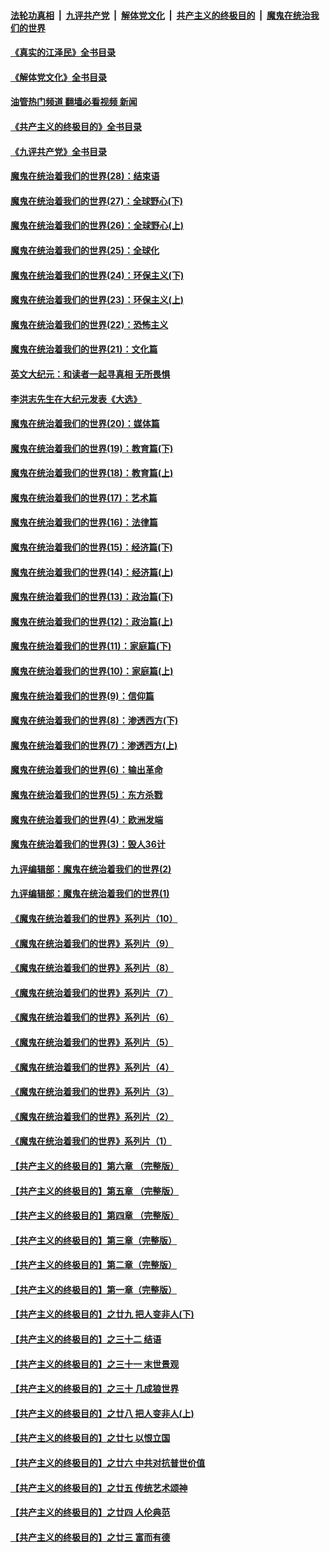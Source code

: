 ####  [法轮功真相](../../../../basic/blob/master/README.md?t=08010901) &nbsp;|&nbsp; [九评共产党](../../../../9ping.md/blob/master/README.md?t=08010901) &nbsp;|&nbsp; [解体党文化](../../../../jtdwh.md/blob/master/README.md?t=08010901)  &nbsp;|&nbsp; [共产主义的终极目的](../../../../gczydzjmd.md/blob/master/README.md?t=08010901) &nbsp;|&nbsp; [魔鬼在统治我们的世界](../../../../mgztzwmdsj.md/blob/master/README.md?t=08010901) 

#### [《真实的江泽民》全书目录](../pages/nsc422/n13721399.md?t=08010901) 

#### [《解体党文化》全书目录](../pages/nsc422/n13721157.md?t=08010901) 

#### [油管热门频道 翻墙必看视频 新闻](http://45.76.130.85:81/youtube.html?08010901)

#### [《共产主义的终极目的》全书目录](../pages/nsc422/n13721048.md?t=08010901) 

#### [《九评共产党》全书目录](../pages/nsc422/n13708085.md?t=08010901) 

#### [魔鬼在统治着我们的世界(28)：结束语](../pages/nsc422/n10936246.md?t=08010901) 

#### [魔鬼在统治着我们的世界(27)：全球野心(下)](../pages/nsc422/n10928319.md?t=08010901) 

#### [魔鬼在统治着我们的世界(26)：全球野心(上)](../pages/nsc422/n10900318.md?t=08010901) 

#### [魔鬼在统治着我们的世界(25)：全球化](../pages/nsc422/n10788205.md?t=08010901) 

#### [魔鬼在统治着我们的世界(24)：环保主义(下)](../pages/nsc422/n10695307.md?t=08010901) 

#### [魔鬼在统治着我们的世界(23)：环保主义(上)](../pages/nsc422/n10688613.md?t=08010901) 

#### [魔鬼在统治着我们的世界(22)：恐怖主义](../pages/nsc422/n10614727.md?t=08010901) 

#### [魔鬼在统治着我们的世界(21)：文化篇](../pages/nsc422/n10597706.md?t=08010901) 

#### [英文大纪元：和读者一起寻真相 无所畏惧](../pages/nsc422/n12542027.md?t=08010901) 

#### [李洪志先生在大纪元发表《大选》](../pages/nsc422/n12534746.md?t=08010901) 

#### [魔鬼在统治着我们的世界(20)：媒体篇](../pages/nsc422/n10586579.md?t=08010901) 

#### [魔鬼在统治着我们的世界(19)：教育篇(下)](../pages/nsc422/n10564808.md?t=08010901) 

#### [魔鬼在统治着我们的世界(18)：教育篇(上)](../pages/nsc422/n10526970.md?t=08010901) 

#### [魔鬼在统治着我们的世界(17)：艺术篇](../pages/nsc422/n10499093.md?t=08010901) 

#### [魔鬼在统治着我们的世界(16)：法律篇](../pages/nsc422/n10485969.md?t=08010901) 

#### [魔鬼在统治着我们的世界(15)：经济篇(下)](../pages/nsc422/n10469975.md?t=08010901) 

#### [魔鬼在统治着我们的世界(14)：经济篇(上)](../pages/nsc422/n10457370.md?t=08010901) 

#### [魔鬼在统治着我们的世界(13)：政治篇(下)](../pages/nsc422/n10448270.md?t=08010901) 

#### [魔鬼在统治着我们的世界(12)：政治篇(上)](../pages/nsc422/n10444576.md?t=08010901) 

#### [魔鬼在统治着我们的世界(11)：家庭篇(下)](../pages/nsc422/n10440961.md?t=08010901) 

#### [魔鬼在统治着我们的世界(10)：家庭篇(上)](../pages/nsc422/n10435448.md?t=08010901) 

#### [魔鬼在统治着我们的世界(9)：信仰篇](../pages/nsc422/n10432159.md?t=08010901) 

#### [魔鬼在统治着我们的世界(8)：渗透西方(下)](../pages/nsc422/n10429603.md?t=08010901) 

#### [魔鬼在统治着我们的世界(7)：渗透西方(上)](../pages/nsc422/n10426013.md?t=08010901) 

#### [魔鬼在统治着我们的世界(6)：输出革命](../pages/nsc422/n10421536.md?t=08010901) 

#### [魔鬼在统治着我们的世界(5)：东方杀戮](../pages/nsc422/n10417707.md?t=08010901) 

#### [魔鬼在统治着我们的世界(4)：欧洲发端](../pages/nsc422/n10414890.md?t=08010901) 

#### [魔鬼在统治着我们的世界(3)：毁人36计](../pages/nsc422/n10411583.md?t=08010901) 

#### [九评编辑部：魔鬼在统治着我们的世界(2)](../pages/nsc422/n10410036.md?t=08010901) 

#### [九评编辑部：魔鬼在统治着我们的世界(1)](../pages/nsc422/n10406825.md?t=08010901) 

#### [《魔鬼在统治着我们的世界》系列片（10）](../pages/nsc422/n12292670.md?t=08010901) 

#### [《魔鬼在统治着我们的世界》系列片（9）](../pages/nsc422/n12290859.md?t=08010901) 

#### [《魔鬼在统治着我们的世界》系列片（8）](../pages/nsc422/n12287445.md?t=08010901) 

#### [《魔鬼在统治着我们的世界》系列片（7）](../pages/nsc422/n12283425.md?t=08010901) 

#### [《魔鬼在统治着我们的世界》系列片（6）](../pages/nsc422/n12282314.md?t=08010901) 

#### [《魔鬼在统治着我们的世界》系列片（5）](../pages/nsc422/n12281419.md?t=08010901) 

#### [《魔鬼在统治着我们的世界》系列片（4）](../pages/nsc422/n12274024.md?t=08010901) 

#### [《魔鬼在统治着我们的世界》系列片（3）](../pages/nsc422/n12271322.md?t=08010901) 

#### [《魔鬼在统治着我们的世界》系列片（2）](../pages/nsc422/n12269049.md?t=08010901) 

#### [《魔鬼在统治着我们的世界》系列片（1）](../pages/nsc422/n12267575.md?t=08010901) 

#### [【共产主义的终极目的】第六章 （完整版）](../pages/nsc422/n11428913.md?t=08010901) 

#### [【共产主义的终极目的】第五章 （完整版）](../pages/nsc422/n11428912.md?t=08010901) 

#### [【共产主义的终极目的】第四章 （完整版）](../pages/nsc422/n11428907.md?t=08010901) 

#### [【共产主义的终极目的】第三章（完整版）](../pages/nsc422/n11428848.md?t=08010901) 

#### [【共产主义的终极目的】第二章（完整版）](../pages/nsc422/n11428831.md?t=08010901) 

#### [【共产主义的终极目的】第一章（完整版）](../pages/nsc422/n11417651.md?t=08010901) 

#### [【共产主义的终极目的】之廿九 把人变非人(下)](../pages/nsc422/n11344140.md?t=08010901) 

#### [【共产主义的终极目的】之三十二 结语](../pages/nsc422/n11360535.md?t=08010901) 

#### [【共产主义的终极目的】之三十一 末世景观](../pages/nsc422/n11351129.md?t=08010901) 

#### [【共产主义的终极目的】之三十 几成狼世界](../pages/nsc422/n11348280.md?t=08010901) 

#### [【共产主义的终极目的】之廿八 把人变非人(上)](../pages/nsc422/n11340492.md?t=08010901) 

#### [【共产主义的终极目的】之廿七 以恨立国](../pages/nsc422/n11336944.md?t=08010901) 

#### [【共产主义的终极目的】之廿六 中共对抗普世价值](../pages/nsc422/n11324785.md?t=08010901) 

#### [【共产主义的终极目的】之廿五 传统艺术颂神](../pages/nsc422/n11296396.md?t=08010901) 

#### [【共产主义的终极目的】之廿四 人伦典范](../pages/nsc422/n11296397.md?t=08010901) 

#### [【共产主义的终极目的】之廿三 富而有德](../pages/nsc422/n11283598.md?t=08010901) 

<img src='http://gfw-breaker.win/goodnews/indexes/nsc422.md' width='0px' height='0px'/>
